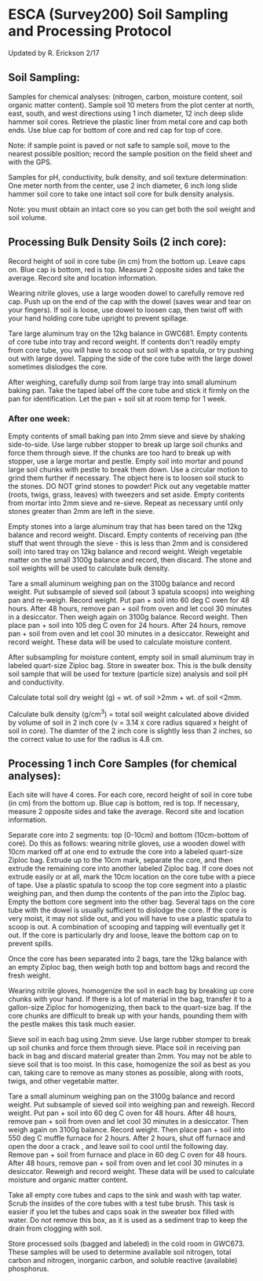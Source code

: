 # **ESCA (Survey200) Soil Sampling and Processing Protocol**

Updated by R. Erickson 2/17

## **Soil Sampling:**

Samples for chemical analyses: (nitrogen, carbon, moisture content, soil organic matter content). Sample soil 10 meters from the plot center at north, east, south, and west directions using 1 inch diameter, 12 inch deep slide hammer soil cores. Retrieve the plastic liner from metal core and cap both ends. Use blue cap for bottom of core and red cap for top of core.

Note: if sample point is paved or not safe to sample soil, move to the nearest possible position; record the sample position on the field sheet and with the GPS.

Samples for pH, conductivity, bulk density, and soil texture determination: One meter north from the center, use 2 inch diameter, 6 inch long slide hammer soil core to take one intact soil core for bulk density analysis.

Note: you must obtain an intact core so you can get both the soil weight and soil volume.


## **Processing Bulk Density Soils (2 inch core):**

Record height of soil in core tube (in cm) from the bottom up. Leave caps on. Blue cap is bottom, red is top. Measure 2 opposite sides and take the average. Record site and location information.

Wearing nitrile gloves, use a large wooden dowel to carefully remove red cap. Push up on the end of the cap with the dowel (saves wear and tear on your fingers). If soil is loose, use dowel to loosen cap, then twist off with your hand holding core tube upright to prevent spillage.

Tare large aluminum tray on the 12kg balance in GWC681. Empty contents of core tube into tray and record weight. If contents don't readily empty from core tube, you will have to scoop out soil with a spatula, or try pushing out with large dowel. Tapping the side of the core tube with the large dowel sometimes dislodges the core.

After weighing, carefully dump soil from large tray into small aluminum baking pan. Take the taped label off the core tube and stick it firmly on the pan for identification. Let the pan + soil sit at room temp for 1 week.

### After one week:

Empty contents of small baking pan into 2mm sieve and sieve by shaking side-to-side. Use large rubber stopper to break up large soil chunks and force them through sieve. If the chunks are too hard to break up with stopper, use a large mortar and pestle. Empty soil into mortar and pound large soil chunks with pestle to break them down. Use a circular motion to grind them further if necessary. The object here is to loosen soil stuck to the stones. DO NOT grind stones to powder! Pick out any vegetable matter (roots, twigs, grass, leaves) with tweezers and set aside. Empty contents from mortar into 2mm sieve and re-sieve. Repeat as necessary until only stones greater than 2mm are left in the sieve.

Empty stones into a large aluminum tray that has been tared on the 12kg balance and record weight. Discard. Empty contents of receiving pan (the stuff that went through the sieve - this is less than 2mm and is considered soil) into tared tray on 12kg balance and record weight. Weigh vegetable matter on the small 3100g balance and record, then discard. The stone and soil weights will be used to calculate bulk density.

Tare a small aluminum weighing pan on the 3100g balance and record weight. Put subsample of sieved soil (about 3 spatula scoops) into weighing pan and re-weigh. Record weight. Put pan + soil into 60 deg C oven for 48 hours. After 48 hours, remove pan + soil from oven and let cool 30 minutes in a desiccator. Then weigh again on 3100g balance. Record weight. Then place pan + soil into 105 deg C oven for 24 hours. After 24 hours, remove pan + soil from oven and let cool 30 minutes in a desiccator. Reweight and record weight. These data will be used to calculate moisture content.

After subsampling for moisture content, empty soil in small aluminum tray in labeled quart-size Ziploc bag. Store in sweater box. This is the bulk density soil sample that will be used for texture (particle size) analysis and soil pH and conductivity.

Calculate total soil dry weight (g) = wt. of soil >2mm + wt. of soil <2mm.

Calculate bulk density (g/cm<sup>3</sup>) = total soil weight calculated above divided by volume of soil in 2 inch core (v = 3.14 x core radius squared x height of soil in core). The diamter of the 2 inch core is slightly less than 2 inches, so the correct value to use for the radius is 4.8 cm.

## **Processing 1 inch Core Samples (for chemical analyses):**

Each site will have 4 cores. For each core, record height of soil in core tube (in cm) from the bottom up. Blue cap is bottom, red is top. If necessary, measure 2 opposite sides and take the average. Record site and location information.

Separate core into 2 segments: top (0-10cm) and bottom (10cm-bottom of core). Do this as follows: wearing nitrile gloves, use a wooden dowel with 10cm marked off at one end to extrude the core into a labeled quart-size Ziploc bag. Extrude up to the 10cm mark, separate the core, and then extrude the remaining core into another labeled Ziploc bag. If core does not extrude easily or at all, mark the 10cm location on the core tube with a piece of tape. Use a plastic spatula to scoop the top core segment into a plastic weighing pan, and then dump the contents of the pan into the Ziploc bag. Empty the bottom core segment into the other bag. Several taps on the core tube with the dowel is usually sufficient to dislodge the core. If the core is very moist, it may not slide out, and you will have to use a plastic spatula to scoop is out. A combination of scooping and tapping will eventually get it out. If the core is particularly dry and loose, leave the bottom cap on to prevent spills.

Once the core has been separated into 2 bags, tare the 12kg balance with an empty Ziploc bag, then weigh both top and bottom bags and record the fresh weight.

Wearing nitrile gloves, homogenize the soil in each bag by breaking up core chunks with your hand. If there is a lot of material in the bag, transfer it to a gallon-size Ziploc for homogenizing, then back to the quart-size bag. If the core chunks are difficult to break up with your hands, pounding them with the pestle makes this task much easier.

Sieve soil in each bag using 2mm sieve. Use large rubber stomper to break up soil chunks and force them through sieve. Place soil in receiving pan back in bag and discard material greater than 2mm. You may not be able to sieve soil that is too moist. In this case, homogenize the soil as best as you can, taking care to remove as many stones as possible, along with roots, twigs, and other vegetable matter.

Tare a small aluminum weighing pan on the 3100g balance and record weight. Put subsample of sieved soil into weighing pan and reweigh. Record weight. Put pan + soil into 60 deg C oven for 48 hours. After 48 hours, remove pan + soil from oven and let cool 30 minutes in a desiccator. Then weigh again on 3100g balance. Record weight. Then place pan + soil into 550 deg C muffle furnace for 2 hours. After 2 hours, shut off furnace and open the door a crack , and leave soil to cool until the following day. Remove pan + soil from furnace and place in 60 deg C oven for 48 hours. After 48 hours, remove pan + soil from oven and let cool 30 minutes in a desiccator. Reweigh and record weight. These data will be used to calculate moisture and organic matter content.

Take all empty core tubes and caps to the sink and wash with tap water. Scrub the insides of the core tubes with a test tube brush. This task is easier if you let the tubes and caps soak in the sweater box filled with water. Do not remove this box, as it is used as a sediment trap to keep the drain from clogging with soil.

Store processed soils (bagged and labeled) in the cold room in GWC673. These samples will be used to determine available soil nitrogen, total carbon and nitrogen, inorganic carbon, and soluble reactive (available) phosphorus.

